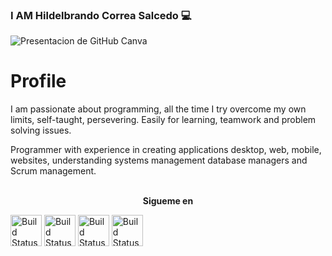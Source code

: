 ### I AM Hildelbrando Correa Salcedo 💻
![Presentacion de GitHub Canva](https://user-images.githubusercontent.com/63067085/229165872-fbc59e62-de32-4cc0-809f-e53accc502e7.gif)

# Profile

I am passionate about programming, all the time I try overcome my own limits, self-taught, persevering. Easily for learning, teamwork and problem solving issues.

Programmer with experience in creating applications desktop, web, mobile, websites, understanding systems management database managers and Scrum management.

<p align="center">
<br>
<label><b>Sigueme en</b></label>
<br>

<a href="https://www.linkedin.com/in/hildelbrando-correa-salcedo-326776241/"><img src="https://play-lh.googleusercontent.com/kMofEFLjobZy_bCuaiDogzBcUT-dz3BBbOrIEjJ-hqOabjK8ieuevGe6wlTD15QzOqw" alt="Build Status" height=50></a>
<a href="https://mail.google.com/mail/u/0/#inbox?compose=DmwnWtDnGLtzjlhDTmcMzgtkVWHmjWhjKlGRcTCzRprqxxjqttSksslJdWlMgMbSTbqmJMssgKqG"><img src="https://play-lh.googleusercontent.com/KSuaRLiI_FlDP8cM4MzJ23ml3og5Hxb9AapaGTMZ2GgR103mvJ3AAnoOFz1yheeQBBI" alt="Build Status" height=50></a>
<a href="https://www.facebook.com/brayancorreasd/"><img src="https://icon-library.com/images/facebook-icon-25x25/facebook-icon-25x25-18.jpg" alt="Build Status" height=50></a>
<label><b></b></label>
<a href="https://api.whatsapp.com/send?phone=573022605415"><img src="https://pngimg.com/uploads/whatsapp/whatsapp_PNG95147.png" alt="Build Status" height=50></a>
</p>
